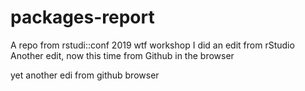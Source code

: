 # packages-report
A repo from rstudi::conf 2019 wtf workshop
I did an edit from rStudio
Another edit, now this time from Github in the browser

yet another edi from github browser
